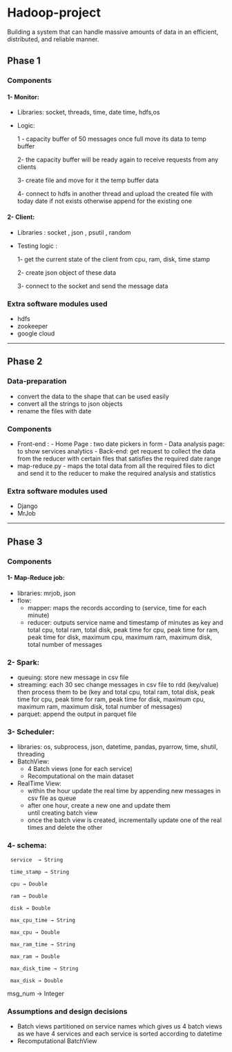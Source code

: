 # Hadoop-project
Building a system that can handle massive amounts of data in an efficient, distributed, and reliable manner.
## Phase 1
### Components 
#### 1- Monitor:
- Libraries: socket, threads, time, date time, hdfs,os
- Logic:
  
  1 - capacity buffer of 50 messages once full move its data to temp buffer
  
  2- the capacity buffer will be ready again to receive requests from any clients
  
  3- create file and move for it the temp buffer data
  
  4- connect to hdfs  in another thread and upload the created file with today date if not exists otherwise append for the existing one 
  
 #### 2- Client: 
- Libraries : socket , json , psutil , random
- Testing logic :
   
     1- get the current state of the client from cpu, ram, disk, time stamp

     2- create json object of these data

     3- connect to the socket and send the message data

### Extra software modules used
- hdfs 
- zookeeper
- google cloud
------------------------------------------------------------------
## Phase 2
### Data-preparation
- convert the data to the shape that can be used easily 
- convert all the strings to json objects 
- rename the files with date 

### Components 
- Front-end :
          - Home Page : two date pickers in form 
          - Data analysis page: to show services analytics 
          - Back-end: get request to collect the data from the reducer with certain files that satisfies the required date range    
- map-reduce.py
           - maps the total data from all the required files to dict and send it to the reducer to make the required analysis and statistics
### Extra software modules used
- Django
- MrJob
--------------------------------------------------------------------------
## Phase 3
### Components 
#### 1- Map-Reduce job:
- libraries: mrjob, json
- flow: 
  - mapper: maps the records according to (service, time for each minute)
  - reducer: outputs service name and timestamp of minutes as key and total cpu, total ram, total disk, peak time for cpu, peak time for ram, peak time for disk, maximum cpu, maximum ram, maximum disk, total number of messages
### 2- Spark:
- queuing: store new message in csv file 
- streaming: each 30 sec change messages in csv file to rdd (key/value) then process them to be (key and total cpu, total ram, total disk, peak time for cpu, peak time for ram, peak time for disk, maximum cpu, maximum ram, maximum disk, total number of messages)
- parquet: append the output in parquet file
### 3- Scheduler: 
- libraries: os, subprocess, json, datetime, pandas, pyarrow, time, shutil, threading
- BatchView:  
    - 4 Batch views (one for each service)
    - Recomputational on the main dataset
- RealTime View:
    - within the hour update the real time by appending 
           new messages in csv file as queue
    - after one hour, create a new one and update them    
          until creating batch view
    -  once the batch view is created, incrementally 
          update one of the real times and delete the other
### 4- schema: 
   
     service  → String

     time_stamp → String

     cpu → Double

     ram → Double

     disk → Double

     max_cpu_time → String 

     max_cpu → Double

     max_ram_time → String 

     max_ram → Double

     max_disk_time → String 

     max_disk → Double

   msg_num → Integer
### Assumptions and design decisions
- Batch views partitioned on service names which gives us 4 batch views as we have 4 services and each service is sorted according to datetime
- Recomputational BatchView

